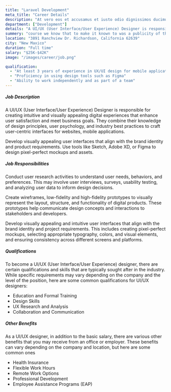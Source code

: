 ```yaml
---
title: "Laravel Development"
meta_title: "Career Details"
description: "At vero eos et accusamus et iusto odio dignissimos ducimus qui blanditiis praesentium"
department: ["Development"]
details: "A UI/UX (User Interface/User Experience) Designer is responsible for creating intuitive and visually appealing digital experiences that enhance user satisfaction and meet business goals. They combine their knowledge of design principles, user psychology, and industry best practices to craft user-centric interfaces for websites, mobile applications, and other digital products."
summery: "course we know that to make it known to was a publicity of the Sixties, that of the transferable Letraset character sheets"
location: "3891 Ranchview Dr. Richardson, California 62639"
city: "New Maxico"
duration: "Full time"
salary: "$25K-$42K"
image: "/images/career/job.png"

qualification:
  - "At least 3 years of experience in UX/UI design for mobile applications"
  - "Proficiency in using design tools such as Figma"
  - "Ability to work independently and as part of a team"
---
```


##### Job Description

A UI/UX (User Interface/User Experience) Designer is responsible for creating intuitive and visually appealing digital experiences that enhance user satisfaction and meet business goals. They combine their knowledge of design principles, user psychology, and industry best practices to craft user-centric interfaces for websites, mobile applications.

Develop visually appealing user interfaces that align with the brand identity and product requirements. Use tools like Sketch, Adobe XD, or Figma to design pixel-perfect mockups and assets.

##### Job Responsibilities

Conduct user research activities to understand user needs, behaviors, and preferences. This may involve user interviews, surveys, usability testing, and analyzing user data to inform design decisions.

Create wireframes, low-fidelity and high-fidelity prototypes to visually represent the layout, structure, and functionality of digital products. These prototypes help communicate design concepts and interactions to stakeholders and developers.

Develop visually appealing and intuitive user interfaces that align with the brand identity and project requirements. This includes creating pixel-perfect mockups, selecting appropriate typography, colors, and visual elements, and ensuring consistency across different screens and platforms.

##### Qualifications

To become a UI/UX (User Interface/User Experience) designer, there are certain qualifications and skills that are typically sought after in the industry. While specific requirements may vary depending on the company and the level of the position, here are some common qualifications for UI/UX designers:

- Education and Formal Training
- Design Skills
- UX Research and Analysis
- Collaboration and Communication

##### Other Benefits

As a UI/UX designer, in addition to the basic salary, there are various other benefits that you may receive from an office or employer. These benefits can vary depending on the company and location, but here are some common ones

- Health Insurance
- Flexible Work Hours
- Remote Work Options
- Professional Development
- Employee Assistance Programs (EAP)
